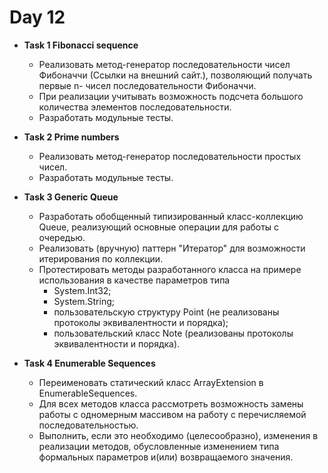# Day 12
* **Task 1 Fibonacci sequence**
   * Реализовать метод-генератор последовательности чисел Фибоначчи (Ссылки на внешний сайт.), позволяющий получать первые n- чисел последовательности Фибоначчи.
   * При реализации учитывать возможность подсчета большого количества элементов последовательности.
   * Разработать модульные тесты.
   
* **Task 2 Prime numbers**
   * Реализовать метод-генератор последовательности простых чисел.
   * Разработать модульные тесты.
   
* **Task 3 Generic Queue**
   * Разработать обобщенный типизированный класс-коллекцию Queue<T>, реализующий основные операции для работы с очередью.
   * Реализовать (вручную) паттерн "Итератор" для возможности итерирования по коллекции.
   * Протестировать методы разработанного класса на примере использования в качестве параметров типа
      * System.Int32;
      * System.String;
      * пользовательскую структуру Point (не реализованы протоколы эквивалентности и порядка);
      * пользовательский  класс Note (реализованы протоколы эквивалентности и порядка).
  
* **Task 4 Enumerable Sequences**
   * Переименовать статический класс ArrayExtension в EnumerableSequences.
   * Для всех методов класса рассмотреть возможность замены работы с одномерным массивом на работу с перечисляемой последовательностью. 
   * Выполнить, если это необходимо (целесообразно), изменения в реализации методов, обусловленные изменением типа формальных параметров и(или) возвращаемого значения.
